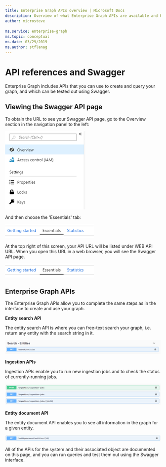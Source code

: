 ```yaml
---
title: Enterprise Graph APIs overview | Microsoft Docs
description: Overview of what Enterprise Graph APIs are available and how to use them
author: microsteve

ms.service: enterprise-graph
ms.topic: conceptual
ms.date: 03/29/2019
ms.author: stflanag
---
```


# API references and Swagger

Enterprise Graph includes APIs that you can use to create and query your graph, and which can be tested out using Swagger.

## Viewing the Swagger API page

To obtain the URL to see your Swagger API page, go to the Overview section in the navigation panel to the left:

![Overview navigation](media/api-overview/nav-overview.png)

And then choose the 'Essentials' tab:

![Essentials navigation](media/api-overview/nav-essentials.png)

At the top right of this screen, your API URL will be listed under WEB API URL. When you open this URL in a web browser, you will see the Swagger API page.

![Swagger overview](media/api-overview/nav-essentials.png)

## Enterprise Graph APIs

The Enterprise Graph APIs allow you to complete the same steps as in the interface to create and use your graph.

**Entity search API**

The entity search API is where you can free-text search your graph, i.e. return any entity with the search string in it.

![Entity search](media/api-overview/search-entities-api.png)

**Ingestion APIs**

Ingestion APIs enable you to run new ingestion jobs and to check the status of currently-running jobs.

![Ingestion APIs](media/api-overview/ingestion-apis.png)

**Entity document API**

The entity document API enables you to see all information in the graph for a given entity.

![Entity document API](media/api-overview/entity-doc-api.png)


All of the APIs for the system and their associated object are documented on this page, and you can run queries and test them out using the Swagger interface.